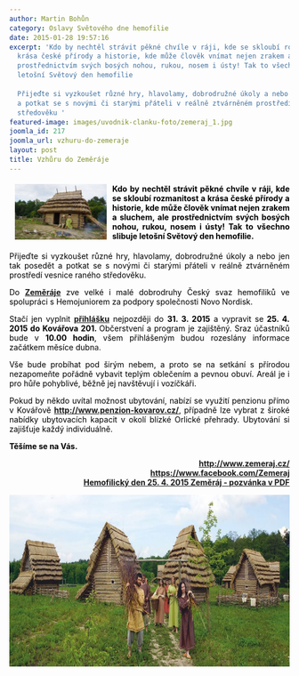 ```yaml
---
author: Martin Bohůn
category: Oslavy Světového dne hemofilie
date: 2015-01-28 19:57:16
excerpt: 'Kdo by nechtěl strávit pěkné chvíle v ráji, kde se skloubí rozmanitost a
  krása české přírody a historie, kde může člověk vnímat nejen zrakem a sluchem, ale
  prostřednictvím svých bosých nohou, rukou, nosem i ústy! Tak to všechno slibuje
  letošní Světový den hemofilie

  Přijeďte si vyzkoušet různé hry, hlavolamy, dobrodružné úkoly a nebo jen tak posedět
  a potkat se s novými či starými přáteli v reálně ztvárněném prostředí vesnice raného
  středověku '
featured-image: images/uvodnik-clanku-foto/zemeraj_1.jpg
joomla_id: 217
joomla_url: vzhuru-do-zemeraje
layout: post
title: Vzhůru do Zeměráje
---
```


<h4 style="text-align: justify;"><img src="images/uvodnik-clanku-foto/zemeraj_1.jpg" border="0" width="165" height="100" style="float: left; margin-left: 10px; margin-right: 10px;" /><span style="font-size: 1em; color: #000000;">Kdo by nechtěl strávit pěkné chvíle v ráji, kde se skloubí rozmanitost a krása české přírody a historie, kde může člověk vnímat nejen zrakem a sluchem, ale prostřednictvím svých bosých nohou, rukou, nosem i ústy! Tak to všechno slibuje letošní <strong>Světový den hemofilie</strong>.</span></h4>
<p style="text-align: justify;"><span style="color: #000000;">Přijeďte si vyzkoušet různé hry, hlavolamy, dobrodružné úkoly a nebo jen tak posedět a potkat se s novými či starými přáteli v reálně ztvárněném prostředí vesnice raného středověku. </span></p>

<p style="text-align: justify;"><span style="color: #000000;">Do</span><span> <strong><a href="http://www.zemeraj.cz/" target="_blank" title="Zeměráj">Zeměráje</a></strong> </span><span style="color: #000000;">zve velké i malé dobrodruhy Český svaz hemofiliků ve spolupráci s Hemojuniorem za podpory společnosti Novo Nordisk.</span></p>
<p style="text-align: justify;"><span style="color: #000000;">Stačí jen vyplnit</span> <strong><a href="https://docs.google.com/forms/d/1NkzchBZtoZA4StE01HWvrFuqE5yI0YkH0wUAAw3kFS0/viewform" target="_blank" title="Přihláška Zeměráj ">přihlášku</a></strong> <span style="color: #000000;">nejpozději do <strong>31. 3. 2015</strong> a vypravit se<strong> 25. 4. 2015 do Kovářova 201. </strong>Občerstvení a program je zajištěný. Sraz </span><span><span style="color: #000000;">účastníků bude v <strong>10.00 hodin</strong>, všem přihlášeným budou rozeslány informace začátkem měsíce dubn</span>a.</span></p>
<p style="text-align: justify;"><span style="color: #000000;">Vše bude probíhat pod širým nebem, a proto se na setkání s přírodou nezapomeňte pořádně vybavit teplým oblečením a pevnou obuví. Areál je i pro hůře pohyblivé, běžně jej navštěvují i vozíčkáři.</span></p>
<p style="text-align: justify;"><span style="color: #000000;">Pokud by někdo uvítal možnost ubytování, nabízí se využití penzionu přímo v Kovářově</span> <strong><a href="http://www.penzion-kovarov.cz/">http://www.penzion-kovarov.cz/</a></strong><span style="color: #000000;">, případně lze vybrat z široké nabídky ubytovacích kapacit v okolí blízké Orlické přehrady. Ubytování si zajišťuje každý individuálně.</span></p>
<p style="text-align: left;"><span style="color: #000000;"><strong>Těšíme se na Vás.</strong></span></p>
<p style="text-align: right;"><strong><a href="http://www.zemeraj.cz/" target="_blank" title="Zeměráj"><strong>http://www.zemeraj.cz/</strong></a><br /><a href="https://www.facebook.com/Zemeraj" title="Facebook Zeměráj">https://www.facebook.com/Zemeraj<br /></a></strong><strong><strong><a href="images/dokumenty-pdf-doc/zemeraj.pdf" target="_blank" title="Pozvánka Zeměráj">Hemofilický den 25. 4. 2015 Zeměráj - pozvánka v PDF</a></strong></strong></p>
<p style="text-align: center;"><strong><strong><img src="images/uvodnik-clanku-foto/zemeraj_3.jpg" border="0" alt="" width="779" height="309" /></strong></strong></p>